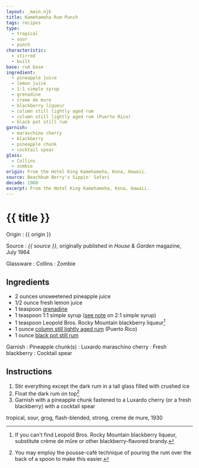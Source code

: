 ```yaml
---
layout: _main.njk
title: Kamehameha Rum Punch
tags: recipes
type:
  - tropical
  - sour
  - punch
characteristic:
  - stirred
  - built
base: rum base
ingredient:
  - pineapple juice
  - lemon juice
  - 1:1 simple syrup
  - grenadine
  - creme de mure
  - blackberry liqueur
  - column still lightly aged rum
  - column still lightly aged rum (Puerto Rico)
  - black pot still rum
garnish:
  - maraschino cherry
  - blackberry
  - pineapple chunk
  - cocktail spear
glass:
  - Collins
  - zombie
origin: From the Hotel King Kamehameha, Kona, Hawaii.
source: Beachbum Berry's Sippin' Safari
decade: 1960
excerpt: From the Hotel King Kamehameha, Kona, Hawaii.
---
```

<!-- markdownlint-disable MD025 -->
# {{ title }}
<!-- markdownlint-enable MD025 -->

Origin
  : {{ origin }}

Source
  : <cite><span data-pagefind-filter="Source">{{ source }}</span></cite>, originally published in <span data-pagefind-filter="Source"><cite>House & Garden</cite> magazine</span>, July 1964

Glassware
  : <span data-pagefind-filter="Glassware">Collins</span>
  : <span data-pagefind-filter="Glassware">Zombie</span>

## Ingredients

* 2 ounces unsweetened pineapple juice
* 1/2 ounce fresh lemon juice
* 1 teaspoon [grenadine](/mixes/grenadine/)
* 1 teaspoon 1:1 simple syrup ([see note](/mixes/2-1-simple-syrup/#fn:1) on 2:1 simple syrup)
* 1 teaspoon Leopold Bros. Rocky Mountain blackberry liqueur[^1]
* 1 ounce [column still lightly aged rum](/rums/07-rum-column-still-lightly-aged/) (Puerto Rico)
* 1 ounce [black pot still rum](/rums/10-rum-black-pot-still/)

[^1]: If you can't find Leopold Bros. Rocky Mountain blackberry liqueur, substitute crème de mûre or other blackberry-flavored brandy.

Garnish
  : Pineapple chunk(s)
  : Luxardo maraschino cherry
  : Fresh blackberry
  : Cocktail spear

## Instructions

1. Stir everything except the dark rum in a tall glass filled with crushed ice
2. Float the dark rum on top[^2]
3. Garnish with a pineapple chunk fastened to a Luxardo cherry (or a fresh blackberry) with a cocktail spear

[^2]: You may employ the pousse-café technique of pouring the rum over the back of a spoon to make this easier.

<div
  class="sr-only"
  data-cat[0]="Drink"
  data-type[0]="Tropical"
  data-type[1]="Sour"
  data-type[2]="Punch"
  data-char[0]="Built"
  data-char[1]="Stirred"
  data-base[0]="Rum/Cane spirits"
  data-ingredient[0]="Pineapple juice"
  data-ingredient[1]="Lemon juice"
  data-ingredient[2]="Grenadine"
  data-ingredient[3]="1:1 simple syrup"
  data-ingredient[4]="Blackberry liqueur"
  data-ingredient[5]="Leopold Bros. Rocky Mountain blackberry liqueur"
  data-ingredient[6]="Crème de mûre"
  data-ingredient[7]="Brandy, blackberry-flavored"
  data-ingredient[8]="Column still lightly aged rum"
  data-ingredient[9]="Column still lightly aged rum (Puerto Rico)"
  data-ingredient[10]="Black pot still rum"
  data-origin[0]="Hotel King Kamehameha, Kona"
  data-garnish[0]="Maraschino cherry"
  data-garnish[1]="Luxardo maraschino cherry"
  data-garnish[2]="Blackberry, fresh"
  data-garnish[3]="Cocktail spear"
  data-decade[0]="1960"
  data-pagefind-filter="
    Category[data-cat[0]],
    Type[data-type[0]],
    Type[data-type[1]],
    Type[data-type[2]],
    Characteristic[data-char[0]],
    Characteristic[data-char[1]],
    Base[data-base[0]],
    Ingredient[data-ingredient[0]],
    Ingredient[data-ingredient[1]],
    Ingredient[data-ingredient[2]],
    Ingredient[data-ingredient[3]],
    Ingredient[data-ingredient[4]],
    Ingredient[data-ingredient[5]],
    Ingredient[data-ingredient[6]],
    Ingredient[data-ingredient[7]],
    Ingredient[data-ingredient[8]],
    Ingredient[data-ingredient[9]],
    Ingredient[data-ingredient[10]],
    Pantry[data-garnish[0]],
    Pantry[data-garnish[1]],
    Pantry[data-garnish[2]],
    Origin[data-origin[0]],
    Juice[data-ingredient[0]],
    Juice[data-ingredient[1]],
    Syrup[data-ingredient[2]],
    Syrup[data-ingredient[3]],
    Liquor[data-ingredient[4]],
    Liquor[data-ingredient[5]],
    Liquor[data-ingredient[6]],
    Liquor[data-ingredient[7]],
    Liquor[data-ingredient[8]],
    Liquor[data-ingredient[9]],
    Liquor[data-ingredient[10]],
    Garnish[data-garnish[0]],
    Garnish[data-garnish[1]],
    Garnish[data-garnish[2]],
    Garnish[data-garnish[3]],
    Decade[data-decade[0]]
  "
>
</div>

<div class="keywords" aria-hidden>tropical, sour, grog, flash-blended, strong, creme de mure, 1930</div>
